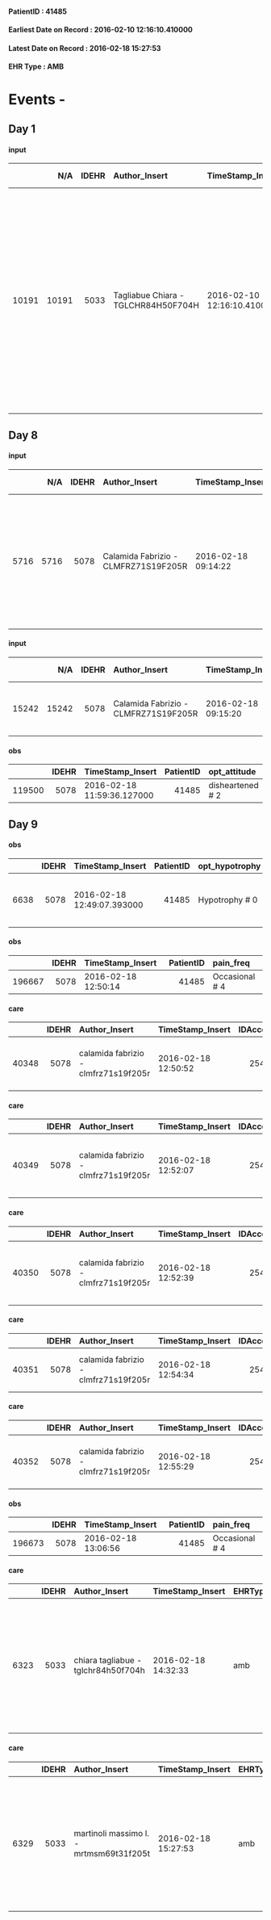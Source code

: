 
#### PatientID : 41485
#### Earliest Date on Record : 2016-02-10 12:16:10.410000
#### Latest Date on Record : 2016-02-18 15:27:53
#### EHR Type : AMB

# Events - 

## Day 1

#### input
|       |    N/A |   IDEHR | Author_Insert                       | TimeStamp_Insert           | EHRType   |   PatientID |   IDDigitalSignDocument | persone_vicine   |   Unnamed: 0_x.1 |   IDANAMNESI_SOCIALE | Patient   | Paziente_T   |   Non_Rilevabile_x.1 | Note_Non_Rilevabile_x.1   | chk_contr_sintomi   | opt_paziente_a      | opt_adeguatezza   | ds_note_ad    | opt_paziente_solo   | ds_note_con                                             | opt_presente_assente   | Presenza_minori   | ds_familiari_coinv                                                                                                                                                                                                                                                                                                                                                             | opt_necessario   | opt_risorse_ec   | opt_paziente_psi   | opt_esenzione   | opt_inv_civile   |   invalidita_perc |   ds_codice_es | Needs               | opt_indennita_acc   | opt_legge   | opt_famiglia_psi   |
|------:|-------:|--------:|:------------------------------------|:---------------------------|:----------|------------:|------------------------:|:-----------------|-----------------:|---------------------:|:----------|:-------------|---------------------:|:--------------------------|:--------------------|:--------------------|:------------------|:--------------|:--------------------|:--------------------------------------------------------|:-----------------------|:------------------|:-------------------------------------------------------------------------------------------------------------------------------------------------------------------------------------------------------------------------------------------------------------------------------------------------------------------------------------------------------------------------------|:-----------------|:-----------------|:-------------------|:----------------|:-----------------|------------------:|---------------:|:--------------------|:--------------------|:------------|:-------------------|
| 10191 |  10191 |    5033 | Tagliabue Chiara - TGLCHR84H50F704H | 2016-02-10 12:16:10.410000 | AMB       |       41485 |                  269705 | N/A              |             2493 |                 1652 | Si#1      | Parziale#2   |                    0 | NR                        | controllo sintomi#0 | Sovradimensionate#0 | No#0              | Paziente solo | Si#1                | Vive solo in un magazzino di propriet√† di una compagna | Assente#0              | No#0              | Il paziente riferisce di aver avuto diverse compagne, ultima la Sig.ra Simona che vive a Vado Ligure e con la quale ha una figlia di 9 aa ma con cui ha solo contatti telefonici ( Simona √® proprietaria del magazzino in cui vive Lauro). Altri due figli: una di 34 aa che vive in Germania e uno di 26 aa che vive con la madre. Alcuni amici frequentano il suo domicilio | No#0             | Non adeguate#0   | No#0               | Si#1            | Si#1             |               100 |             48 | Clinici#0;Sociali#1 | No#0                | No#0        | No#0               |


## Day 8

#### input
|      |    N/A |   IDEHR | Author_Insert                        | TimeStamp_Insert    |   IDAccess | EHRType   |   PatientID |   IDDigitalSignDocument | persone_vicine   |   Unnamed: 0_y |   IDANAMNESI_MED |   Non_Rilevabile_y | Note_Non_Rilevabile_y   | diagnosis                                                                                                                                                    |
|-----:|-------:|--------:|:-------------------------------------|:--------------------|-----------:|:----------|------------:|------------------------:|:-----------------|---------------:|-----------------:|-------------------:|:------------------------|:-------------------------------------------------------------------------------------------------------------------------------------------------------------|
| 5716 |   5716 |    5078 | Calamida Fabrizio - CLMFRZ71S19F205R | 2016-02-18 09:14:22 |      25349 | AMB       |       41485 |                  277805 | N/A              |           4023 |             3692 |                  0 | NR                      | diagnosi di epatocarcinoma multifocale, diagnosi di giugno 2014. esclusi approcci oncologici attivi, riconfermato da altri consulti ad aprile e luglio 2015. |

#### input
|       |    N/A |   IDEHR | Author_Insert                        | TimeStamp_Insert    |   IDAccess | EHRType   |   PatientID |   IDDigitalSignDocument | persone_vicine   |   Unnamed: 0_y.1 |   IDDIAGNOSI_ICD |   Non_Rilevabile_y.1 | Note_Non_Rilevabile_y.1   | I_ICD                                             | II_ICD                                                                          | III_ICD                                                     |
|------:|-------:|--------:|:-------------------------------------|:--------------------|-----------:|:----------|------------:|------------------------:|:-----------------|-----------------:|-----------------:|---------------------:|:--------------------------|:--------------------------------------------------|:--------------------------------------------------------------------------------|:------------------------------------------------------------|
| 15242 |  15242 |    5078 | Calamida Fabrizio - CLMFRZ71S19F205R | 2016-02-18 09:15:20 |      25349 | AMB       |       41485 |                  277806 | N/A              |              803 |              803 |                    0 | NR                        | 1550 - Tumori maligni primitivi del fegato#2048=0 | 1977 - Tumori maligni secondari del fegato, specificati come metastatici#2155=0 | 4149 - Cardiopatia ischemica cronica non specificata#2341=0 |

#### obs
|        |   IDEHR | TimeStamp_Insert           |   PatientID | opt_attitude     | motor_performance          |
|-------:|--------:|:---------------------------|------------:|:-----------------|:---------------------------|
| 119500 |    5078 | 2016-02-18 11:59:36.127000 |       41485 | disheartened # 2 | ambulate independently 0 # |


## Day 9

#### obs
|      |   IDEHR | TimeStamp_Insert           |   PatientID | opt_hypotrophy   | chk_eloquence     | asthenia     | dyspnoea   | body_temp    | agitation_behavior_freq   | mood                                           | cognitive_state   |
|-----:|--------:|:---------------------------|------------:|:-----------------|:------------------|:-------------|:-----------|:-------------|:--------------------------|:-----------------------------------------------|:------------------|
| 6638 |    5078 | 2016-02-18 12:49:07.393000 |       41485 | Hypotrophy # 0   | fluent speech # 0 | Moderate # 2 | No # 0     | Apyrexia # 0 | quiet # 0                 | Anger # 09; # 10 helplessness, loneliness # 12 | Polished # 2      |

#### obs
|        |   IDEHR | TimeStamp_Insert    |   PatientID | pain_freq      |
|-------:|--------:|:--------------------|------------:|:---------------|
| 196667 |    5078 | 2016-02-18 12:50:14 |       41485 | Occasional # 4 |

#### care
|       |   IDEHR | Author_Insert                        | TimeStamp_Insert    |   IDAccess | EHRType   |   PatientID |   IDTERAPIE_OUTPAT_VIDAS | ds_dose   | opt_via_di_somm   | ds_ora     | dt_data_inizio      |   opt_pregressa |   opt_somm_terapia |   opt_estemporanea |   opt_termina |   opt_somm_in_pompa | opt_farmaco                                    |
|------:|--------:|:-------------------------------------|:--------------------|-----------:|:----------|------------:|-------------------------:|:----------|:------------------|:-----------|:--------------------|----------------:|-------------------:|-------------------:|--------------:|--------------------:|:-----------------------------------------------|
| 40348 |    5078 | calamida fabrizio - clmfrz71s19f205r | 2016-02-18 12:50:52 |      25418 | amb       |       41485 |                    17915 | 1 cp      | oral # 0 = 0      | 08 # 8 = 0 | 2016-02-18 00:00:00 |               1 |                  0 |                  0 |             0 |                   0 | amiodarone (amiodar 200 mg tablets) # 1180 = 0 |

#### care
|       |   IDEHR | Author_Insert                        | TimeStamp_Insert    |   IDAccess | EHRType   |   PatientID |   IDTERAPIE_OUTPAT_VIDAS | ds_altro_farmaco   | ds_dose   | opt_via_di_somm   | ds_ora      | dt_data_inizio      | ds_note_y                                |   opt_pregressa |   opt_somm_terapia |   opt_estemporanea |   opt_termina |   opt_somm_in_pompa | opt_farmaco                  |
|------:|--------:|:-------------------------------------|:--------------------|-----------:|:----------|------------:|-------------------------:|:-------------------|:----------|:------------------|:------------|:--------------------|:-----------------------------------------|----------------:|-------------------:|-------------------:|--------------:|--------------------:|:-----------------------------|
| 40349 |    5078 | calamida fabrizio - clmfrz71s19f205r | 2016-02-18 12:52:07 |      25418 | amb       |       41485 |                    17916 | ramipril           | 1 cp      | oral # 0 = 0      | 20 # 20 = 0 | 2016-02-18 00:00:00 | the patient does not remember the dosage |               1 |                  0 |                  0 |             0 |                   0 | other (see notes) # 2004 = 0 |

#### care
|       |   IDEHR | Author_Insert                        | TimeStamp_Insert    |   IDAccess | EHRType   |   PatientID |   IDTERAPIE_OUTPAT_VIDAS | ds_dose   | opt_via_di_somm   | ds_ora      | dt_data_inizio      |   opt_pregressa |   opt_somm_terapia |   opt_estemporanea |   opt_termina |   opt_somm_in_pompa | opt_farmaco                                                    |
|------:|--------:|:-------------------------------------|:--------------------|-----------:|:----------|------------:|-------------------------:|:----------|:------------------|:------------|:--------------------|----------------:|-------------------:|-------------------:|--------------:|--------------------:|:---------------------------------------------------------------|
| 40350 |    5078 | calamida fabrizio - clmfrz71s19f205r | 2016-02-18 12:52:39 |      25418 | amb       |       41485 |                    17917 | 1 cp      | oral # 0 = 0      | 12 # 12 = 0 | 2016-02-18 00:00:00 |               1 |                  0 |                  0 |             0 |                   0 | acetylsalicylic acid (cardioaspirin 100 mg tablets) # 1150 = 0 |

#### care
|       |   IDEHR | Author_Insert                        | TimeStamp_Insert    |   IDAccess | EHRType   |   PatientID |   IDTERAPIE_OUTPAT_VIDAS | ds_altro_farmaco   | ds_dose   | opt_via_di_somm        | ds_ora           | dt_data_inizio      | ds_note_y                 |   opt_pregressa |   opt_somm_terapia |   opt_estemporanea |   opt_termina |   opt_somm_in_pompa | opt_farmaco                  |
|------:|--------:|:-------------------------------------|:--------------------|-----------:|:----------|------------:|-------------------------:|:-------------------|:----------|:-----------------------|:-----------------|:--------------------|:--------------------------|----------------:|-------------------:|-------------------:|--------------:|--------------------:|:-----------------------------|
| 40351 |    5078 | calamida fabrizio - clmfrz71s19f205r | 2016-02-18 12:54:34 |      25418 | amb       |       41485 |                    17918 | eligard 7.5 mg     | 1 fl      | subcutaneously # 3 = 3 | other # 2476 = 0 | 2016-02-18 00:00:00 | once / month, given today |               1 |                  0 |                  0 |             0 |                   0 | other (see notes) # 2004 = 0 |

#### care
|       |   IDEHR | Author_Insert                        | TimeStamp_Insert    |   IDAccess | EHRType   |   PatientID |   IDTERAPIE_OUTPAT_VIDAS | ds_dose   | opt_via_di_somm   | ds_ora           | dt_data_inizio      |   opt_pregressa |   opt_somm_terapia |   opt_estemporanea |   opt_termina |   opt_somm_in_pompa | opt_farmaco                                            | Note_al_bisogno       |
|------:|--------:|:-------------------------------------|:--------------------|-----------:|:----------|------------:|-------------------------:|:----------|:------------------|:-----------------|:--------------------|----------------:|-------------------:|-------------------:|--------------:|--------------------:|:-------------------------------------------------------|:----------------------|
| 40352 |    5078 | calamida fabrizio - clmfrz71s19f205r | 2016-02-18 12:55:29 |      25418 | amb       |       41485 |                    17919 | 1000 mg   | oral # 0 = 0      | at need # 24 = 0 | 2016-02-18 00:00:00 |               0 |                  0 |                  0 |             0 |                   0 | acetaminophen (paracetamol 1000 mg tablets) # 1719 = 0 | maximum 4 times a day |

#### obs
|        |   IDEHR | TimeStamp_Insert    |   PatientID | pain_freq      |
|-------:|--------:|:--------------------|------------:|:---------------|
| 196673 |    5078 | 2016-02-18 13:06:56 |       41485 | Occasional # 4 |

#### care
|      |   IDEHR | Author_Insert                       | TimeStamp_Insert    | EHRType   |   PatientID |   IDGESTIONE_AUSILI |   opt_annulla_consegna | ds_note_x                                                                                                    | dt_Ric_consegna     | opt_ausilio                                     |
|-----:|--------:|:------------------------------------|:--------------------|:----------|------------:|--------------------:|-----------------------:|:-------------------------------------------------------------------------------------------------------------|:--------------------|:------------------------------------------------|
| 6323 |    5033 | chiara tagliabue - tglchr84h50f704h | 2016-02-18 14:32:33 | amb       |       41485 |                6197 |                      0 | deliver luned√¨ 22/02, bringing regular mattress as agreed with roberto, faulty intercom to call the patient | 2016-02-18 00:00:00 | electronic articulated bed with side rails # 14 |

#### care
|      |   IDEHR | Author_Insert                           | TimeStamp_Insert    | EHRType   |   PatientID |   IDGESTIONE_AUSILI |   ds_ncons |   opt_annulla_consegna | ds_note_x                                                                                                    | dt_Ric_consegna     | dt_ric_cons_forn    | opt_ausilio                                     |
|-----:|--------:|:----------------------------------------|:--------------------|:----------|------------:|--------------------:|-----------:|-----------------------:|:-------------------------------------------------------------------------------------------------------------|:--------------------|:--------------------|:------------------------------------------------|
| 6329 |    5033 | martinoli massimo l. - mrtmsm69t31f205t | 2016-02-18 15:27:53 | amb       |       41485 |                6203 |      27224 |                      0 | deliver luned√¨ 22/02, bringing regular mattress as agreed with roberto, faulty intercom to call the patient | 2016-02-18 00:00:00 | 2016-02-18 00:00:00 | electronic articulated bed with side rails # 14 |


